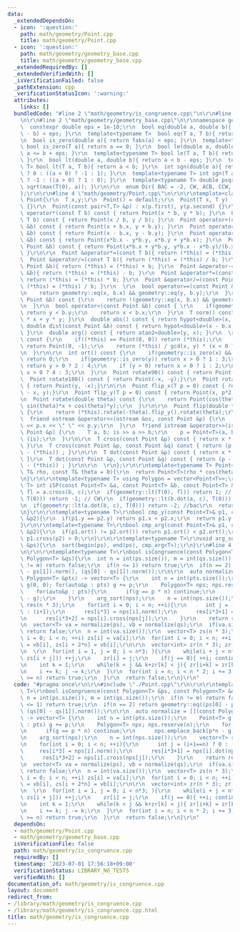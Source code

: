 ```yaml
---
data:
  _extendedDependsOn:
  - icon: ':question:'
    path: math/geometry/Point.cpp
    title: math/geometry/Point.cpp
  - icon: ':question:'
    path: math/geometry/geometry_base.cpp
    title: math/geometry/geometry_base.cpp
  _extendedRequiredBy: []
  _extendedVerifiedWith: []
  _isVerificationFailed: false
  _pathExtension: cpp
  _verificationStatusIcon: ':warning:'
  attributes:
    links: []
  bundledCode: "#line 2 \"math/geometry/is_congruence.cpp\"\n\r\n#line 2 \"math/geometry/Point.cpp\"\
    \n\r\n#line 2 \"math/geometry/geometry_base.cpp\"\n\r\nnamespace geometry{\r\n\
    \  constexpr double eps = 1e-10;\r\n  bool eq(double a, double b){ return fabs(a\
    \ - b) < eps; }\r\n  template<typename T>  bool eq(T a, T b){ return a == b; }\r\
    \n  bool is_zero(double a){ return fabs(a) < eps; }\r\n  template<typename T>\
    \ bool is_zero(T a){ return a == 0; }\r\n  bool le(double a, double b){ return\
    \ a <= b + eps; }\r\n  template<typename T> bool le(T a, T b){ return a <= b;\
    \ }\r\n  bool lt(double a, double b){ return a < b - eps; }\r\n  template<typename\
    \ T> bool lt(T a, T b){ return a < b; }\r\n  int sgn(double a){ return is_zero(a)\
    \ ? 0 : ((a < 0) ? -1 : 1); }\r\n  template<typename T> int sgn(T a){ return (a<0)\
    \ ? -1 : ((a > 0) ? 1 : 0); }\r\n  template<typename T> double psqrt(T a){ return\
    \ sqrt(max(T(0), a)); }\r\n\r\n  enum Dir{ BAC = -2, CW, ACB, CCW, ABC };\r\n\
    };\r\n\r\n#line 4 \"math/geometry/Point.cpp\"\n\r\n\r\ntemplate<class T> struct\
    \ Point{\r\n  T x,y;\r\n  Point() = default;\r\n  Point(T x, T y) : x(x), y(y)\
    \ {}\r\n  Point(const pair<T,T> &p) : x(p.first), y(p.second) {}\r\n\r\n  Point\
    \ operator*(const T b) const { return Point(x * b, y * b); }\r\n  Point operator/(const\
    \ T b) const { return Point(x / b, y / b); }\r\n  Point operator+(const Point\
    \ &b) const { return Point(x + b.x, y + b.y); }\r\n  Point operator-(const Point\
    \ &b) const { return Point(x - b.x, y - b.y); }\r\n  Point operator*(const Point\
    \ &b) const { return Point(x*b.x - y*b.y, x*b.y + y*b.x); }\r\n  Point operator/(const\
    \ Point &b) const { return Point(x*b.x + y*b.y, y*b.x - x*b.y)/(b.x*b.x + b.y*b.y);\
    \ }\r\n\r\n  Point &operator*=(const T b){ return (*this) = (*this) * b; }\r\n\
    \  Point &operator/=(const T b){ return (*this) = (*this) / b; }\r\n  Point &operator+=(const\
    \ Point &b){ return (*this) = (*this) + b; }\r\n  Point &operator-=(const Point\
    \ &b){ return (*this) = (*this) - b; }\r\n  Point &operator*=(const Point &b){\
    \ return (*this) = (*this) * b; }\r\n  Point &operator/=(const Point &b){ return\
    \ (*this) = (*this) / b; }\r\n  \r\n  bool operator==(const Point &b) const {\r\
    \n    return geometry::eq(x, b.x) && geometry::eq(y, b.y);\r\n  }\r\n  bool operator!=(const\
    \ Point &b) const {\r\n    return !(geometry::eq(x, b.x) && geometry::eq(y, b.y));\r\
    \n  }\r\n  bool operator<(const Point &b) const { \r\n    if(geometry::eq(x, b.x))\
    \ return y < b.y;\r\n    return x < b.x;\r\n  }\r\n  T norm() const { return x\
    \ * x + y * y; }\r\n  double abs() const { return hypot<double>(x, y); }\r\n \
    \ double dist(const Point &b) const { return hypot<double>(x - b.x, y - b.y);\
    \ }\r\n  double arg() const { return atan2<double>(y, x); }\r\n  \r\n  Point ArgVec()\
    \ const {\r\n    if((*this) == Point(0, 0)) return (*this);\r\n    if(geometry::is_zero(x))\
    \ return Point(0, -1);\r\n    return (*this) / gcd(x, y) * (x < 0 ? -1 : 1);\r\
    \n  }\r\n\r\n  int ort() const {\r\n    if(geometry::is_zero(x) && geometry::is_zero(y))\
    \ return 0;\r\n    if(geometry::is_zero(y)) return x > 0 ? 1 : 3;\r\n    if(geometry::is_zero(x))\
    \ return y > 0 ? 2 : 4;\r\n    if (y > 0) return x > 0 ? 1 : 2;\r\n    else return\
    \ x > 0 ? 4 : 3;\r\n  }\r\n  Point rotate90() const { return Point(-y, x);}\r\n\
    \  Point rotate180() const { return Point(-x, -y);}\r\n  Point rotate270() const\
    \ { return Point(y, -x);}\r\n\r\n  Point flip_x(T p = 0) const { return Point(p*2\
    \ - x, y);}\r\n  Point flip_y(T p = 0) const { return Point(x, p*2 - y);}\r\n\r\
    \n  Point rotate(double theta) const {\r\n    return Point(cos(theta)*x - sin(theta)*y,\
    \ sin(theta)*x + cos(theta)*y);\r\n  }\r\n\r\n  Point flip(double theta) const\
    \ {\r\n    return (*this).rotate(-theta).flip_y().rotate(theta);\r\n  }\r\n\r\n\
    \  friend ostream &operator<<(ostream &os, const Point &p) {\r\n    return os\
    \ << p.x << \" \" << p.y;\r\n  }\r\n  friend istream &operator>>(istream &is,\
    \ Point &p) {\r\n    T a, b; is >> a >> b;\r\n    p = Point<T>(a, b);\r\n    return\
    \ (is);\r\n  }\r\n\r\n  T cross(const Point &p) const { return x * p.y - y * p.x;\
    \ }\r\n  T cross(const Point &p, const Point &q) const { return (p - (*this)).cross(q\
    \ - (*this)) ; }\r\n\r\n  T dot(const Point &p) const { return x * p.x + y * p.y;\
    \ }\r\n  T dot(const Point &p, const Point &q) const { return (p - (*this)).dot(q\
    \ - (*this)) ; }\r\n\r\n  \r\n};\r\n\r\ntemplate<typename T> Point<T> Polar(const\
    \ T& rho, const T& theta = 0){\r\n  return Point<T>(rho * cos(theta), rho * sin(theta));\r\
    \n}\r\n\r\ntemplate<typename T> using Polygon = vector<Point<T>>;\r\n\r\ntemplate<class\
    \ T> int iSP(const Point<T> &a, const Point<T> &b, const Point<T> &c){\r\n  T\
    \ fl = a.cross(b, c);\r\n  if(geometry::lt(T(0), fl)) return 1; // CCW\r\n  if(geometry::lt(fl,\
    \ T(0))) return -1; // CW\r\n  if(geometry::lt(b.dot(a, c), T(0))) return 2; //abc\r\
    \n  if(geometry::lt(a.dot(b, c), T(0))) return -2; //bac\r\n  return 0; // acb\r\
    \n}\r\n\r\ntemplate<typename T>\r\nbool cmp_y(const Point<T>& p1, const Point<T>\
    \ &p2){\r\n  if(p1.y == p2.y) return p1.x < p2.x;\r\n  return p1.y < p2.y;\r\n\
    }\r\n\r\ntemplate<typename T>\r\nbool cmp_arg(const Point<T>& p1, const Point<T>\
    \ &p2){\r\n  if(p1.ort() != p2.ort()) return p1.ort() < p2.ort();\r\n  return\
    \ p1.cross(p2) > 0;\r\n}\r\n\r\ntemplate<typename T>\r\nvoid arg_sort(Polygon<T>\
    \ &ps){\r\n  sort(begin(ps), end(ps), cmp_arg<T>);\r\n}\r\n#line 4 \"math/geometry/is_congruence.cpp\"\
    \n\r\n\r\ntemplate<typename T>\r\nbool isCongruence(const Polygon<T> &ps, const\
    \ Polygon<T> &qs){\r\n  int n = int(ps.size()), m = int(qs.size());\r\n  if(n\
    \ != m) return false;\r\n  if(n <= 1) return true;\r\n  if(n == 2) return geometry::eq((ps[0]\
    \ - ps[1]).norm(), (qs[0] - qs[1]).norm());\r\n\r\n  auto normalize = [](const\
    \ Polygon<T> &pts) -> vector<T> {\r\n    int n = int(pts.size());\r\n    Point<T>\
    \ g(0, 0); for(auto&p : pts) g += p;\r\n    Polygon<T> nps; nps.reserve(n);\r\n\
    \    for(auto&p : pts){\r\n      if(g == p * n) continue;\r\n      nps.emplace_back(p*n\
    \ - g);\r\n    }\r\n    arg_sort(nps);\r\n    n = int(nps.size());\r\n    vector<T>\
    \ res(n * 3);\r\n    for(int i = 0; i < n; ++i){\r\n      int j = (i+1==n) ? 0\
    \ : (i+1);\r\n      res[i*3] = nps[i].norm();\r\n      res[i*3+1] = nps[i].dot(nps[j]);\r\
    \n      res[i*3+2] = nps[i].cross(nps[j]);\r\n    }\r\n    return res;\r\n  };\r\
    \n  vector<T> va = normalize(ps), vb = normalize(qs);\r\n  if(va.size() != vb.size())\
    \ return false;\r\n  n = int(va.size());\r\n  vector<T> zs(n * 3);\r\n  for(int\
    \ i = 0; i < n; ++i) zs[i] = va[i];\r\n  for(int i = 0; i < n; ++i) zs[i + n]\
    \ = vb[i], zs[i + 2*n] = vb[i];\r\n\r\n  vector<int> zr(n * 3); zr[0] = n*3;\r\
    \n  \r\n  for(int i = 1, j = 0; i < n*3; ){\r\n    while(i + j < n*3 && geometry::eq(zs[j],\
    \ zs[i + j])) ++j;\r\n    zr[i] = j;\r\n    if(j == 0){ ++i; continue; }\r\n\r\
    \n    int k = 1;\r\n    while(k < j && k+zr[k] < j){ zr[i+k] = zr[k]; ++k; }\r\
    \n    i += k; j -= k;\r\n  }\r\n  for(int i = n; i < n * 2; i += 3){\r\n    if(zr[i]\
    \ >= n) return true;\r\n  }\r\n  return false;\r\n}\r\n"
  code: "#pragma once\r\n\r\n#include \"./Point.cpp\"\r\n\r\n\r\ntemplate<typename\
    \ T>\r\nbool isCongruence(const Polygon<T> &ps, const Polygon<T> &qs){\r\n  int\
    \ n = int(ps.size()), m = int(qs.size());\r\n  if(n != m) return false;\r\n  if(n\
    \ <= 1) return true;\r\n  if(n == 2) return geometry::eq((ps[0] - ps[1]).norm(),\
    \ (qs[0] - qs[1]).norm());\r\n\r\n  auto normalize = [](const Polygon<T> &pts)\
    \ -> vector<T> {\r\n    int n = int(pts.size());\r\n    Point<T> g(0, 0); for(auto&p\
    \ : pts) g += p;\r\n    Polygon<T> nps; nps.reserve(n);\r\n    for(auto&p : pts){\r\
    \n      if(g == p * n) continue;\r\n      nps.emplace_back(p*n - g);\r\n    }\r\
    \n    arg_sort(nps);\r\n    n = int(nps.size());\r\n    vector<T> res(n * 3);\r\
    \n    for(int i = 0; i < n; ++i){\r\n      int j = (i+1==n) ? 0 : (i+1);\r\n \
    \     res[i*3] = nps[i].norm();\r\n      res[i*3+1] = nps[i].dot(nps[j]);\r\n\
    \      res[i*3+2] = nps[i].cross(nps[j]);\r\n    }\r\n    return res;\r\n  };\r\
    \n  vector<T> va = normalize(ps), vb = normalize(qs);\r\n  if(va.size() != vb.size())\
    \ return false;\r\n  n = int(va.size());\r\n  vector<T> zs(n * 3);\r\n  for(int\
    \ i = 0; i < n; ++i) zs[i] = va[i];\r\n  for(int i = 0; i < n; ++i) zs[i + n]\
    \ = vb[i], zs[i + 2*n] = vb[i];\r\n\r\n  vector<int> zr(n * 3); zr[0] = n*3;\r\
    \n  \r\n  for(int i = 1, j = 0; i < n*3; ){\r\n    while(i + j < n*3 && geometry::eq(zs[j],\
    \ zs[i + j])) ++j;\r\n    zr[i] = j;\r\n    if(j == 0){ ++i; continue; }\r\n\r\
    \n    int k = 1;\r\n    while(k < j && k+zr[k] < j){ zr[i+k] = zr[k]; ++k; }\r\
    \n    i += k; j -= k;\r\n  }\r\n  for(int i = n; i < n * 2; i += 3){\r\n    if(zr[i]\
    \ >= n) return true;\r\n  }\r\n  return false;\r\n}\r\n"
  dependsOn:
  - math/geometry/Point.cpp
  - math/geometry/geometry_base.cpp
  isVerificationFile: false
  path: math/geometry/is_congruence.cpp
  requiredBy: []
  timestamp: '2023-07-01 17:56:18+09:00'
  verificationStatus: LIBRARY_NO_TESTS
  verifiedWith: []
documentation_of: math/geometry/is_congruence.cpp
layout: document
redirect_from:
- /library/math/geometry/is_congruence.cpp
- /library/math/geometry/is_congruence.cpp.html
title: math/geometry/is_congruence.cpp
---
```

